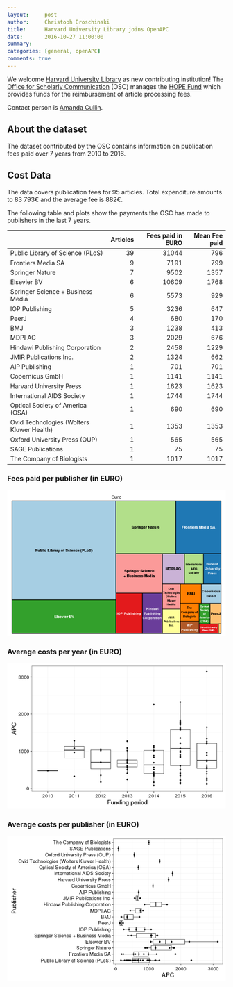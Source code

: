 ```yaml
---
layout:     post
author:     Christoph Broschinski
title:      Harvard University Library joins OpenAPC
date:       2016-10-27 11:00:00
summary:    
categories: [general, openAPC]
comments: true
---
```





We welcome [Harvard University Library](http://library.harvard.edu/) as new contributing institution! The [Office for Scholarly Communication](https://osc.hul.harvard.edu/about/) (OSC) manages the [HOPE Fund](https://osc.hul.harvard.edu/programs/hope/) which provides funds for the reimbursement of article processing fees.

Contact person is [Amanda Cullin](mailto:amanda_cullin@harvard.edu).

## About the dataset

The dataset contributed by the OSC contains information on publication fees paid over 7 years from 2010 to 2016. 

## Cost Data



The data covers publication fees for 95 articles. Total expenditure amounts to 83 793€ and the average fee is 882€.

The following table and plots show the payments the OSC has made to publishers in the last 7 years.


|                                          | Articles| Fees paid in EURO| Mean Fee paid|
|:-----------------------------------------|--------:|-----------------:|-------------:|
|Public Library of Science (PLoS)          |       39|             31044|           796|
|Frontiers Media SA                        |        9|              7191|           799|
|Springer Nature                           |        7|              9502|          1357|
|Elsevier BV                               |        6|             10609|          1768|
|Springer Science + Business Media         |        6|              5573|           929|
|IOP Publishing                            |        5|              3236|           647|
|PeerJ                                     |        4|               680|           170|
|BMJ                                       |        3|              1238|           413|
|MDPI AG                                   |        3|              2029|           676|
|Hindawi Publishing Corporation            |        2|              2458|          1229|
|JMIR Publications Inc.                    |        2|              1324|           662|
|AIP Publishing                            |        1|               701|           701|
|Copernicus GmbH                           |        1|              1141|          1141|
|Harvard University Press                  |        1|              1623|          1623|
|International AIDS Society                |        1|              1744|          1744|
|Optical Society of America (OSA)          |        1|               690|           690|
|Ovid Technologies (Wolters Kluwer Health) |        1|              1353|          1353|
|Oxford University Press (OUP)             |        1|               565|           565|
|SAGE Publications                         |        1|                75|            75|
|The Company of Biologists                 |        1|              1017|          1017|

### Fees paid per publisher (in EURO)

![plot of chunk tree_harvard_2016_10_27_full](/figure/tree_harvard_2016_10_27_full-1.png)

###  Average costs per year (in EURO)

![plot of chunk box_harvard_2016_10_27_year_full](/figure/box_harvard_2016_10_27_year_full-1.png)

###  Average costs per publisher (in EURO)

![plot of chunk box_harvard_2016_10_27_publisher_full](/figure/box_harvard_2016_10_27_publisher_full-1.png)
